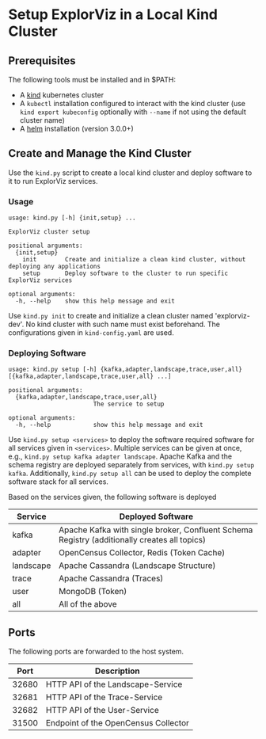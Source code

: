 # Setup ExplorViz in a Local Kind Cluster

## Prerequisites

The following tools must be installed and in $PATH:

- A [kind](https://kind.sigs.k8s.io/docs/user/quick-start/) kubernetes cluster
- A `kubectl` installation configured to interact with the kind cluster (use `kind export kubeconfig` optionally with `--name` if not using the default cluster name)
- A [helm](https://helm.sh/) installation (version 3.0.0+)

## Create and Manage the Kind Cluster

Use the `kind.py` script to create a local kind cluster and deploy software to it to run ExplorViz services.

### Usage

```lang=txt
usage: kind.py [-h] {init,setup} ...

ExplorViz cluster setup

positional arguments:
  {init,setup}
    init        Create and initialize a clean kind cluster, without deploying any applications
    setup       Deploy software to the cluster to run specific ExplorViz services

optional arguments:
  -h, --help    show this help message and exit
```

Use `kind.py init` to create and initialize a clean cluster named 'explorviz-dev'. No kind cluster with such name must exist beforehand. The configurations given in `kind-config.yaml` are used.

### Deploying Software

```lang=txt
usage: kind.py setup [-h] {kafka,adapter,landscape,trace,user,all} [{kafka,adapter,landscape,trace,user,all} ...]

positional arguments:
  {kafka,adapter,landscape,trace,user,all}
                        The service to setup

optional arguments:
  -h, --help            show this help message and exit
```

Use `kind.py setup <services>` to deploy the software required software for all services given in `<services>`. Multiple services can be given at once, e.g.,  `kind.py setup kafka adapter landscape`. Apache Kafka and the schema registry are deployed separately from services, with `kind.py setup kafka`. Additionally, `kind.py setup all` can be used to deploy the complete software stack for all services.

Based on the services given, the following software is deployed

Service     | Deployed Software
---         | ---
kafka       | Apache Kafka with single broker, Confluent Schema Registry  (additionally creates all topics)
adapter     | OpenCensus Collector, Redis (Token Cache)
landscape   | Apache Cassandra (Landscape Structure)
trace       | Apache Cassandra (Traces)
user        | MongoDB (Token)
all         | All of the above

## Ports

The following ports are forwarded to the host system.

Port    | Description
---     | ---
32680   | HTTP API of the Landscape-Service
32681   | HTTP API of the Trace-Service
32682   | HTTP API of the User-Service
31500   | Endpoint of the OpenCensus Collector
